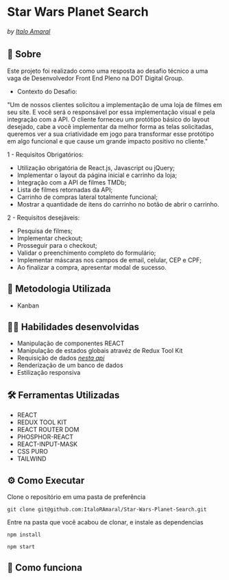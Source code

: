 # Star Wars Planet Search
###### by _[Italo Amaral](https://www.linkedin.com/in/italo-rockenbach-594082132/)_

## :page_with_curl: Sobre
Este projeto foi realizado como uma resposta ao desafio técnico a uma vaga de Desenvolvedor Front End Pleno na DOT Digital Group.

- Contexto do Desafio:

"Um de nossos clientes solicitou a implementação de uma loja de filmes em seu site.
E você será o responsável por essa implementação visual e pela integração com a
API. O cliente forneceu um protótipo básico do layout desejado, cabe a você
implementar da melhor forma as telas solicitadas, queremos ver a sua criatividade
em jogo para transformar esse protótipo em algo funcional e que cause um grande
impacto positivo no cliente."

1 - Requisitos Obrigatórios: 

* Utilização obrigatória de React.js, Javascript ou jQuery;
* Implementar o layout da página inicial e carrinho da loja;
* Integração com a API de filmes TMDb;
* Lista de filmes retornadas da API;
* Carrinho de compras lateral totalmente funcional;
* Mostrar a quantidade de itens do carrinho no botão de abrir o carrinho.

2 - Requisitos desejáveis: 

* Pesquisa de filmes;
* Implementar checkout;
* Prosseguir para o checkout;
* Validar o preenchimento completo do formulário;
* Implementar máscaras nos campos de email, celular, CEP e CPF;
* Ao finalizar a compra, apresentar modal de sucesso.

## :memo: Metodologia Utilizada

* Kanban

## :man_technologist: Habilidades desenvolvidas

* Manipulação de componentes REACT
* Manipulação de estados globais atravéz de Redux Tool Kit
* Requisição de dados _[nesta api](https://developers.themoviedb.org/3/getting-started/introduction)_
* Renderização de um banco de dados
* Estilização responsiva

## :hammer_and_wrench: Ferramentas Utilizadas


* REACT
* REDUX TOOL KIT
* REACT ROUTER DOM
* PHOSPHOR-REACT
* REACT-INPUT-MASK
* CSS PURO
* TAILWIND

## ⚙️ Como Executar
Clone o repositório em uma pasta de preferência

```
git clone git@github.com:ItaloRAmaral/Star-Wars-Planet-Search.git
```

Entre na pasta que você acabou de clonar, e instale as dependencias

```
npm install

npm start
```

## :iphone: Como funciona


##


